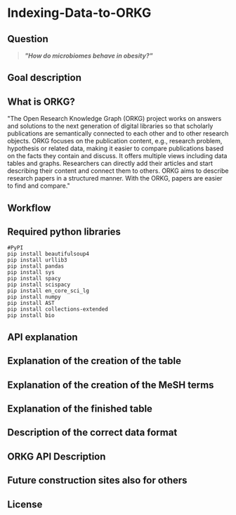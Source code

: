 # Indexing-Data-to-ORKG

## Question
> ___"How do microbiomes behave in obesity?"___

## Goal description


## What is ORKG?
"The Open Research Knowledge Graph (ORKG) project works on answers and solutions to the next generation of digital libraries so that scholarly publications are semantically
connected to each other and to other research objects. ORKG focuses on the publication content, e.g., research problem, hypothesis or related data, making it easier to compare
publications based on the facts they contain and discuss. It offers multiple views including data tables and graphs. Researchers can directly add their articles and start
describing their content and connect them to others. ORKG aims to describe research papers in a structured manner. With the ORKG, papers are easier to find and compare."

## Workflow


## Required python libraries
```
#PyPI
pip install beautifulsoup4
pip install urllib3
pip install pandas
pip install sys
pip install spacy
pip install scispacy
pip install en_core_sci_lg
pip install numpy 
pip install AST
pip install collections-extended
pip install bio
```

## API explanation 


## Explanation of the creation of the table


## Explanation of the creation of the MeSH terms


## Explanation of the finished table


## Description of the correct data format


## ORKG API Description


## Future construction sites also for others


## License
